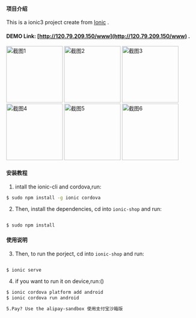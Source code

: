 #### 项目介绍
This is a ionic3 project create from  [Ionic](http://ionicframework.com/docs/) .

####  DEMO Link: [http://120.79.209.150/www](http://120.79.209.150/www) .

<div style="vertical-align: top;">
    <img src="https://github.com/ouxuwen/ionic-shop/blob/master/screenshots/screeshots1.jpg" width="150" alt="截图1"/>
    <img src="https://github.com/ouxuwen/ionic-shop/blob/master/screenshots/screeshots2.jpg" width="150"  alt="截图2"/>
    <img src="https://github.com/ouxuwen/ionic-shop/blob/master/screenshots/screeshots3.jpg" width="150"  alt="截图3"/>
</div>
<div style="vertical-align: top;">
    <img src="https://github.com/ouxuwen/ionic-shop/blob/master/screenshots/screeshots4.jpg" width="150" alt="截图4"/>
    <img src="https://github.com/ouxuwen/ionic-shop/blob/master/screenshots/screeshots5.jpg" width="150"  alt="截图5"/>  
    <img src="https://github.com/ouxuwen/ionic-shop/blob/master/screenshots/screeshots6.jpg" width="150"  alt="截图6"/>  
</div>



#### 安装教程

1. intall the ionic-cli and cordova,run:

```bash
$ sudo npm install -g ionic cordova

```

2. Then, install the dependencies, cd into `ionic-shop` and run:

```bash

$ sudo npm install 

```

#### 使用说明

3. Then, to run the porject, cd into `ionic-shop` and run:

```bash

$ ionic serve

```

4. if you want to run it on device,run:()

```bash
$ ionic cordova platform add android
$ ionic cordova run android

5.Pay? Use the alipay-sandbox 使用支付宝沙箱版


